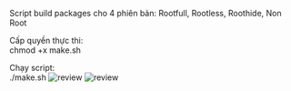 Script build packages cho 4 phiên bản: Rootfull, Rootless, Roothide, Non Root

Cấp quyền thực thi:  
chmod +x make.sh

Chạy script:        
./make.sh
![review](https://img.upanh.tv/2025/05/14/Demo.png)
![review](https://img.upanh.tv/2025/05/15/image14a5e03cf70f4471.png)

